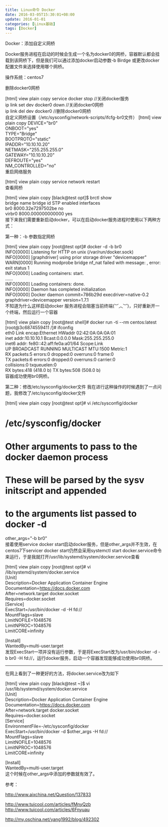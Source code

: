 ```yaml
---
title: Linux命令 Docker
date: 2016-03-05T15:30:01+08:00
update: 2016-01-01
categories: [Linux基础]
tags: [Docker]
---
```

 Docker：添加自定义网桥

 Docker服务进程在启动的时候会生成一个名为docker0的网桥，容器默认都会挂载到该网桥下，但是我们可以通过添加docker启动参数-b Birdge 或更改docker配置文件来选择使用哪个网桥。

操作系统：centos7

删除docker0网桥

[html] view plain copy
service docker stop //关闭docker服务  
ip link set dev docker0 down //关闭docker0网桥   
ip link del dev docker0       //删除docker0网桥  
自定义网桥设置（/etc/sysconfig/network-scripts/ifcfg-br0文件）
[html] view plain copy
DEVICE="br0"  
ONBOOT="yes"  
TYPE="Bridge"  
BOOTPROTO="static"  
IPADDR="10.10.10.20"  
NETMASK="255.255.255.0"  
GATEWAY="10.10.10.20"  
DEFROUTE="yes"  
NM_CONTROLLED="no"  
重启网络服务

[html] view plain copy
service network restart  
查看网桥

[html] view plain copy
[black@test opt]$ brctl show  
bridge name     bridge id               STP enabled     interfaces  
br0             8000.32e7297502be       no                
virbr0          8000.000000000000       yes  
接下来我们需要重新启动docker，可以在启动docker服务进程时使用以下两种方式：

第一种：-b 参数指定网桥

[html] view plain copy
[root@test opt]# docker -d -b br0  
INFO[0000] Listening for HTTP on unix (/var/run/docker.sock)   
INFO[0000] [graphdriver] using prior storage driver "devicemapper"   
WARN[0000] Running modprobe bridge nf_nat failed with message: , error: exit status 1   
INFO[0000] Loading containers: start.                     
......  
INFO[0000] Loading containers: done.                      
INFO[0000] Daemon has completed initialization            
INFO[0000] Docker daemon      commit=786b29d execdriver=native-0.2 graphdriver=devicemapper version=1.7.1  
不知道为什么这样启动docker 服务进程会阻塞当前终端(︶︿︶)，只好重新开一个终端，然后运行一个容器

[html] view plain copy
[root@test shell]# docker run -ti --rm centos:latest  
[root@3c6874559411 /]# ifconfig  
eth0      Link encap:Ethernet  HWaddr 02:42:0A:0A:0A:01    
        inet addr:10.10.10.1  Bcast:0.0.0.0  Mask:255.255.255.0  
        inet6 addr: fe80::42:aff:fe0a:a01/64 Scope:Link  
        UP BROADCAST RUNNING MULTICAST  MTU:1500  Metric:1  
        RX packets:5 errors:0 dropped:0 overruns:0 frame:0  
        TX packets:6 errors:0 dropped:0 overruns:0 carrier:0  
        collisions:0 txqueuelen:0   
        RX bytes:418 (418.0 b)  TX bytes:508 (508.0 b)  
容器成功使用br0网桥。

第二种：修改/etc/sysconfig/docker文件
我在进行这种操作的时候遇到了一点问题，我修改了/etc/sysconfig/docker文件

[html] view plain copy
[root@test opt]# vi /etc/sysconfig/docker   
# /etc/sysconfig/docker  
#  
# Other arguments to pass to the docker daemon process  
# These will be parsed by the sysv initscript and appended  
# to the arguments list passed to docker -d  

other_args="-b br0"  
接着使用service docker start启动docker服务，但是other_args并不生效，在centos7下servicer docker start仍然会采用systemctl start docker.service命令来运行，于是我就打开/usr/lib/systemd/system/docker.service查看

[html] view plain copy
[root@test opt]# vi /lib/systemd/system/docker.service   
[Unit]  
Description=Docker Application Container Engine  
Documentation=https://docs.docker.com  
After=network.target docker.socket  
Requires=docker.socket  
[Service]  
ExecStart=/usr/bin/docker -d  -H fd://  
MountFlags=slave  
LimitNOFILE=1048576  
LimitNPROC=1048576  
LimitCORE=infinity  

[Install]  
WantedBy=multi-user.target  
发现ExecStart一项并没有运行参数，于是将ExecStart改为/usr/bin/docker -d -b br0 -H fd://，运行docker服务，启动一个容器发现能够成功使用br0网桥。

-------------------------------------------

在网上看到了一种更好的方法，将docker.service改为如下


[html] view plain copy
[black@test ~]$ vi /usr/lib/systemd/system/docker.service   
[Unit]  
Description=Docker Application Container Engine  
Documentation=https://docs.docker.com  
After=network.target docker.socket  
Requires=docker.socket  
[Service]  
EnvironmentFile=-/etc/sysconfig/docker  
ExecStart=/usr/bin/docker -d $other_args  -H fd://  
MountFlags=slave  
LimitNOFILE=1048576  
LimitNPROC=1048576  
LimitCORE=infinity  

[Install]  
WantedBy=multi-user.target  
这个时候在other_args中添加的参数就有效了。



参考：

http://www.aixchina.net/Question/137833

http://www.tuicool.com/articles/fMnyQzb
http://www.tuicool.com/articles/6Fnyuau

http://my.oschina.net/yang1992/blog/492302
